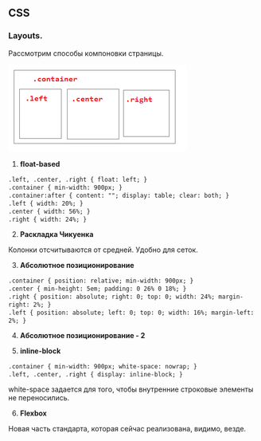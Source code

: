 ﻿## CSS

### Layouts.

Рассмотрим способы компоновки страницы.

![alt text](images/layout.png "")

1) __float-based__

```
.left, .center, .right { float: left; }
.container { min-width: 900px; }
.container:after { content: ""; display: table; clear: both; }
.left { width: 20%; }
.center { width: 56%; }
.right { width: 24%; }
```

2) __Раскладка Чикуенка__

Колонки отсчитываются от средней. Удобно для сеток.

3) __Абсолютное позиционирование__

```
.container { position: relative; min-width: 900px; }
.center { min-height: 5em; padding: 0 26% 0 18%; }
.right { position: absolute; right: 0; top: 0; width: 24%; margin-right: 2%; }
.left { position: absolute; left: 0; top: 0; width: 16%; margin-left: 2%; }
```

4) __Абсолютное позиционирование - 2__

5) __inline-block__

```
.container { min-width: 900px; white-space: nowrap; }
.left, .center, .right { display: inline-block; }
```

white-space задается для того, чтобы внутренние строковые элементы не переносились.

6) __Flexbox__

Новая часть стандарта, которая сейчас реализована, видимо, везде.
